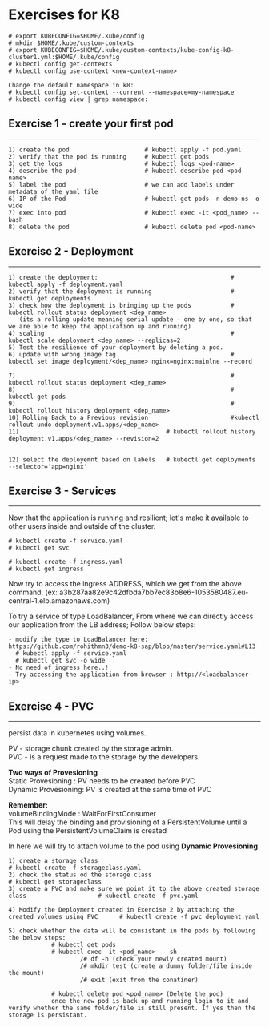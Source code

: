 # Exercises for K8
```
# export KUBECONFIG=$HOME/.kube/config
# mkdir $HOME/.kube/custom-contexts
# export KUBECONFIG=$HOME/.kube/custom-contexts/kube-config-k8-cluster1.yml:$HOME/.kube/config
# kubectl config get-contexts
# kubectl config use-context <new-context-name>

Change the default namespace in k8:
# kubectl config set-context --current --namespace=my-namespace
# kubectl config view | grep namespace:

```

  
  
## Exercise 1 - create your first pod
**************
```
1) create the pod                     # kubectl apply -f pod.yaml
2) verify that the pod is running     # kubectl get pods
3) get the logs                       # kubectl logs <pod-name>
4) describe the pod                   # kubectl describe pod <pod-name>
5) label the pod                      # we can add labels under metadata of the yaml file
6) IP of the Pod                      # kubectl get pods -n demo-ns -o wide
7) exec into pod                      # kubectl exec -it <pod_name> -- bash
8) delete the pod                     # kubectl delete pod <pod-name>

```
## Exercise 2 - Deployment
**************
```
1) create the deployment:                                     # kubectl apply -f deployment.yaml
2) verify that the deployment is running                      # kubectl get deployments
3) check how the deployment is bringing up the pods           # kubectl rollout status deployment <dep_name>
   (its a rolling update meaning serial update - one by one, so that we are able to keep the application up and running)
4) scaling                                                    # kubectl scale deployment <dep_name> --replicas=2
5) Test the resilience of your deployment by deleting a pod.
6) update with wrong image tag                                # kubectl set image deployment/<dep_name> nginx=nginx:mainlne --record

7)                                                            # kubectl rollout status deployment <dep_name>
8)                                                            # kubectl get pods
9)                                                            # kubectl rollout history deployment <dep_name>
10) Rolling Back to a Previous revision                       #kubectl rollout undo deployment.v1.apps/<dep_name>
11)                                         # kubectl rollout history deployment.v1.apps/<dep_name> --revision=2


12) select the deployemnt based on labels   # kubectl get deployments --selector='app=nginx'
```

## Exercise 3 - Services
**************
Now that the application is running and resilient; let's make it available to other users inside and outside of the cluster.

```
# kubectl create -f service.yaml
# kubectl get svc

# kubectl create -f ingress.yaml
# kubectl get ingress
```
Now try to access the ingress ADDRESS, which we get from the above command. (ex: a3b287aa82e9c42dfbda7bb7ec83b8e6-1053580487.eu-central-1.elb.amazonaws.com)

To try a service of type LoadBalancer, From where we can directly access our application from the LB address; Follow below steps:
```
- modify the type to LoadBalancer here: https://github.com/rohithmn3/demo-k8-sap/blob/master/service.yaml#L13
  # kubectl apply -f service.yaml
  # kubectl get svc -o wide
- No need of ingress here..!
- Try accessing the application from browser : http://<loadbalancer-ip>
```
## Exercise 4 - PVC                                     
**************                                                                                          
persist data in kubernetes using volumes.                                                                              
                                                                   
PV - storage chunk created by the storage admin.                                                                                   
PVC - is a request made to the storage by the developers.                                                                             
                                                                    
**Two ways of Provesioning**                                 
Static Provesioning : PV needs to be created before PVC                                        
Dynamic Provesioning: PV is created at the same time of PVC                                          
                                                    
**Remember:**                                                
volumeBindingMode : WaitForFirstConsumer                                                 
This will delay the binding and provisioning of a PersistentVolume until a Pod using the PersistentVolumeClaim is created                            

In here we will try to attach volume to the pod using **Dynamic Provesioning**                                          
```
1) create a storage class                                                                       # kubectl create -f storageclass.yaml
2) check the status od the storage class                                                        # kubectl get storageclass
3) create a PVC and make sure we point it to the above created storage class                    # kubectl create -f pvc.yaml

4) Modify the Deployment created in Exercise 2 by attaching the created volumes using PVC      # kubectl create -f pvc_deployment.yaml

5) check whether the data will be consistant in the pods by following the below steps:
            # kubectl get pods 
            # kubectl exec -it <pod_name> -- sh
                    /# df -h (check your newly created mount)
                    /# mkdir test (create a dummy folder/file inside the mount) 
                    /# exit (exit from the conatiner)
            
            # kubectl delete pod <pod_name> (Delete the pod)
            once the new pod is back up and running login to it and verify whether the same folder/file is still present. If yes then the storage is persistant.
            
```
